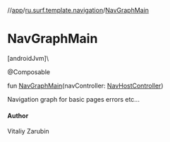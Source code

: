 //[app](../../index.md)/[ru.surf.template.navigation](index.md)/[NavGraphMain](-nav-graph-main.md)

# NavGraphMain

[androidJvm]\

@Composable

fun [NavGraphMain](-nav-graph-main.md)(navController: [NavHostController](https://developer.android.com/reference/kotlin/androidx/navigation/NavHostController.html))

Navigation graph for basic pages errors etc...

#### Author

Vitaliy Zarubin
